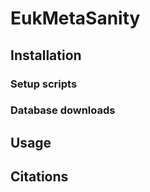 # EukMetaSanity

## Installation

### Setup scripts

### Database downloads

## Usage

## Citations

